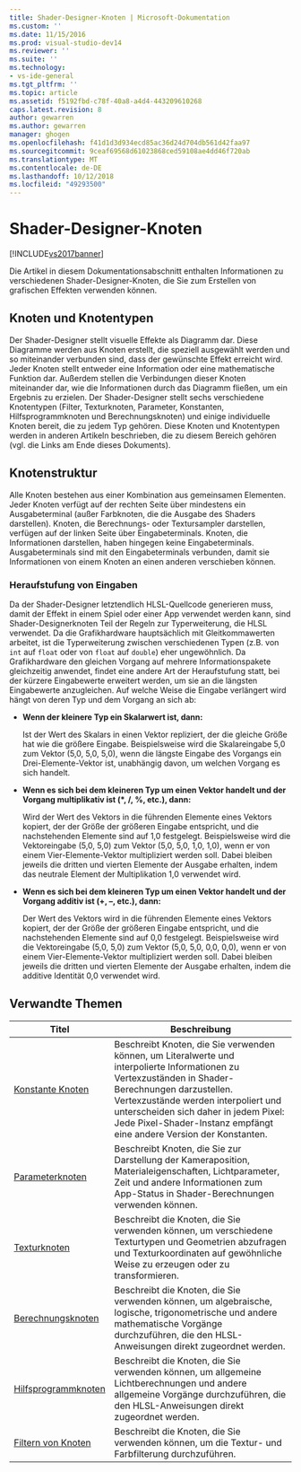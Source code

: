 ```yaml
---
title: Shader-Designer-Knoten | Microsoft-Dokumentation
ms.custom: ''
ms.date: 11/15/2016
ms.prod: visual-studio-dev14
ms.reviewer: ''
ms.suite: ''
ms.technology:
- vs-ide-general
ms.tgt_pltfrm: ''
ms.topic: article
ms.assetid: f5192fbd-c78f-40a8-a4d4-443209610268
caps.latest.revision: 8
author: gewarren
ms.author: gewarren
manager: ghogen
ms.openlocfilehash: f41d1d3d934ecd85ac36d24d704db561d42faa97
ms.sourcegitcommit: 9ceaf69568d61023868ced59108ae4dd46f720ab
ms.translationtype: MT
ms.contentlocale: de-DE
ms.lasthandoff: 10/12/2018
ms.locfileid: "49293500"
---
```

# <a name="shader-designer-nodes"></a>Shader-Designer-Knoten
[!INCLUDE[vs2017banner](../includes/vs2017banner.md)]

Die Artikel in diesem Dokumentationsabschnitt enthalten Informationen zu verschiedenen Shader-Designer-Knoten, die Sie zum Erstellen von grafischen Effekten verwenden können.  
  
## <a name="nodes-and-node-types"></a>Knoten und Knotentypen  
 Der Shader-Designer stellt visuelle Effekte als Diagramm dar. Diese Diagramme werden aus Knoten erstellt, die speziell ausgewählt werden und so miteinander verbunden sind, dass der gewünschte Effekt erreicht wird. Jeder Knoten stellt entweder eine Information oder eine mathematische Funktion dar. Außerdem stellen die Verbindungen dieser Knoten miteinander dar, wie die Informationen durch das Diagramm fließen, um ein Ergebnis zu erzielen. Der Shader-Designer stellt sechs verschiedene Knotentypen (Filter, Texturknoten, Parameter, Konstanten, Hilfsprogrammknoten und Berechnungsknoten) und einige individuelle Knoten bereit, die zu jedem Typ gehören. Diese Knoten und Knotentypen werden in anderen Artikeln beschrieben, die zu diesem Bereich gehören (vgl. die Links am Ende dieses Dokuments).  
  
## <a name="node-structure"></a>Knotenstruktur  
 Alle Knoten bestehen aus einer Kombination aus gemeinsamen Elementen. Jeder Knoten verfügt auf der rechten Seite über mindestens ein Ausgabeterminal (außer Farbknoten, die die Ausgabe des Shaders darstellen). Knoten, die Berechnungs- oder Textursampler darstellen, verfügen auf der linken Seite über Eingabeterminals. Knoten, die Informationen darstellen, haben hingegen keine Eingabeterminals. Ausgabeterminals sind mit den Eingabeterminals verbunden, damit sie Informationen von einem Knoten an einen anderen verschieben können.  
  
### <a name="promotion-of-inputs"></a>Heraufstufung von Eingaben  
 Da der Shader-Designer letztendlich HLSL-Quellcode generieren muss, damit der Effekt in einem Spiel oder einer App verwendet werden kann, sind Shader-Designerknoten Teil der Regeln zur Typerweiterung, die HLSL verwendet. Da die Grafikhardware hauptsächlich mit Gleitkommawerten arbeitet, ist die Typerweiterung zwischen verschiedenen Typen (z.B. von `int` auf `float` oder von `float` auf `double`) eher ungewöhnlich. Da Grafikhardware den gleichen Vorgang auf mehrere Informationspakete gleichzeitig anwendet, findet eine andere Art der Heraufstufung statt, bei der kürzere Eingabewerte erweitert werden, um sie an die längsten Eingabewerte anzugleichen. Auf welche Weise die Eingabe verlängert wird hängt von deren Typ und dem Vorgang an sich ab:  
  
-   **Wenn der kleinere Typ ein Skalarwert ist, dann:**  
  
     Ist der Wert des Skalars in einen Vektor repliziert, der die gleiche Größe hat wie die größere Eingabe. Beispielsweise wird die Skalareingabe 5,0 zum Vektor (5,0, 5,0, 5,0), wenn die längste Eingabe des Vorgangs ein Drei-Elemente-Vektor ist, unabhängig davon, um welchen Vorgang es sich handelt.  
  
-   **Wenn es sich bei dem kleineren Typ um einen Vektor handelt und der Vorgang multiplikativ ist (\*, /, %, etc.), dann:**  
  
     Wird der Wert des Vektors in die führenden Elemente eines Vektors kopiert, der der Größe der größeren Eingabe entspricht, und die nachstehenden Elemente sind auf 1,0 festgelegt. Beispielsweise wird die Vektoreingabe (5,0, 5,0) zum Vektor (5,0, 5,0, 1,0, 1,0), wenn er von einem Vier-Elemente-Vektor multipliziert werden soll. Dabei bleiben jeweils die dritten und vierten Elemente der Ausgabe erhalten, indem das neutrale Element der Multiplikation 1,0 verwendet wird.  
  
-   **Wenn es sich bei dem kleineren Typ um einen Vektor handelt und der Vorgang additiv ist (+, –, etc.), dann:**  
  
     Der Wert des Vektors wird in die führenden Elemente eines Vektors kopiert, der der Größe der größeren Eingabe entspricht, und die nachstehenden Elemente sind auf 0,0 festgelegt. Beispielsweise wird die Vektoreingabe (5,0, 5,0) zum Vektor (5,0, 5,0, 0,0, 0,0), wenn er von einem Vier-Elemente-Vektor multipliziert werden soll. Dabei bleiben jeweils die dritten und vierten Elemente der Ausgabe erhalten, indem die additive Identität 0,0 verwendet wird.  
  
## <a name="related-topics"></a>Verwandte Themen  
  
|Titel|Beschreibung|  
|-----------|-----------------|  
|[Konstante Knoten](../designers/constant-nodes.md)|Beschreibt Knoten, die Sie verwenden können, um Literalwerte und interpolierte Informationen zu Vertexzuständen in Shader-Berechnungen darzustellen. Vertexzustände werden interpoliert und unterscheiden sich daher in jedem Pixel: Jede Pixel-Shader-Instanz empfängt eine andere Version der Konstanten.|  
|[Parameterknoten](../designers/parameter-nodes.md)|Beschreibt Knoten, die Sie zur Darstellung der Kameraposition, Materialeigenschaften, Lichtparameter, Zeit und andere Informationen zum App-Status in Shader-Berechnungen verwenden können.|  
|[Texturknoten](../designers/texture-nodes.md)|Beschreibt die Knoten, die Sie verwenden können, um verschiedene Texturtypen und Geometrien abzufragen und Texturkoordinaten auf gewöhnliche Weise zu erzeugen oder zu transformieren.|  
|[Berechnungsknoten](../designers/math-nodes.md)|Beschreibt die Knoten, die Sie verwenden können, um algebraische, logische, trigonometrische und andere mathematische Vorgänge durchzuführen, die den HLSL-Anweisungen direkt zugeordnet werden.|  
|[Hilfsprogrammknoten](../designers/utility-nodes.md)|Beschreibt die Knoten, die Sie verwenden können, um allgemeine Lichtberechnungen und andere allgemeine Vorgänge durchzuführen, die den HLSL-Anweisungen direkt zugeordnet werden.|  
|[Filtern von Knoten](../designers/filter-nodes.md)|Beschreibt die Knoten, die Sie verwenden können, um die Textur- und Farbfilterung durchzuführen.|



